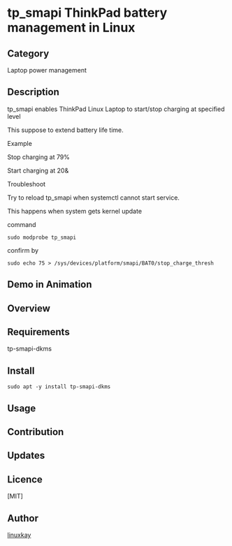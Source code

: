# tp_smapi ThinkPad battery management in Linux 

## Category

Laptop power management

## Description

tp_smapi enables ThinkPad Linux Laptop to start/stop charging at specified level

This suppose to extend battery life time.

Example

Stop charging at 79%

Start charging at 20&


Troubleshoot


Try to reload tp_smapi when systemctl cannot start service.

This happens when system gets kernel update

command 

`sudo modprobe tp_smapi`

confirm by

`sudo echo 75 > /sys/devices/platform/smapi/BAT0/stop_charge_thresh`

## Demo in Animation

## Overview

## Requirements

tp-smapi-dkms

## Install

`sudo apt -y install tp-smapi-dkms`

## Usage

## Contribution

## Updates

## Licence
[MIT]

## Author

[linuxkay](https://github.com/linuxkay)
